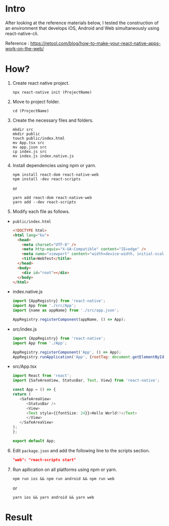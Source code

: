 # Intro

After looking at the reference materials below, I tested the construction of an environment that develops iOS, Android and Web simultaneously using react-native-cli.

Reference : https://retool.com/blog/how-to-make-your-react-native-apps-work-on-the-web/

# How?

1. Create react native project.

   ```shell
   npx react-native init (ProjectName)
   ```

2. Move to project folder.

   ```shell
   cd (ProjectName)
   ```

3. Create the necessary files and folders.

   ```shell
   mkdir src
   mkdir public
   touch public/index.html
   mv App.tsx src
   mv app.json src
   cp index.js src
   mv index.js index.native.js
   ```

4. Install dependencies using npm or yarn.

   ```shell
   npm install react-dom react-native-web
   npm install -dev react-scripts
   ```

   or

   ```
   yarn add react-dom react-native-web
   yarn add --dev react-scripts
   ```

5. Modify each file as follows.

- `public/index.html`

  ```html
  <!DOCTYPE html>
  <html lang="ko">
    <head>
      <meta charset="UTF-8" />
      <meta http-equiv="X-UA-Compatible" content="IE=edge" />
      <meta name="viewport" content="width=device-width, initial-scale=1.0" />
      <title>WebTest</title>
    </head>
    <body>
      <div id="root"></div>
    </body>
  </html>
  ```

- index.native.js

  ```JavaScript
  import {AppRegistry} from 'react-native';
  import App from './src/App';
  import {name as appName} from './src/app.json';

  AppRegistry.registerComponent(appName, () => App);
  ```

- src/index.js

  ```JavaScript
  import {AppRegistry} from 'react-native';
  import App from './App';

  AppRegistry.registerComponent('App', () => App);
  AppRegistry.runApplication('App', {rootTag: document.getElementById('root')});
  ```

- src/App.tsx

  ```TypeScript
  import React from 'react';
  import {SafeAreaView, StatusBar, Text, View} from 'react-native';

  const App = () => {
  return (
     <SafeAreaView>
        <StatusBar />
        <View>
        <Text style={{fontSize: 24}}>Hello World!!</Text>
        </View>
     </SafeAreaView>
  );
  };

  export default App;
  ```

6. Edit `package.json` and add the following line to the scripts section.

   ```json
   "web": "react-scripts start"
   ```

7. Run apllication on all platforms using npm or yarn.
   ```Shell
   npm run ios && npm run android && npm run web
   ```
   or
   ```Shell
   yarn ios && yarn android && yarn web
   ```

# Result
